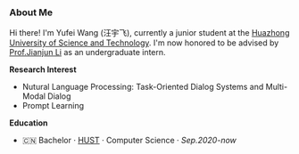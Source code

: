 ### About Me
Hi there! I'm Yufei Wang (汪宇飞), currently a junior student at the [Huazhong University of Science and Technology](https://hust.edu.cn/). I'm now honored to be advised by [Prof.Jianjun Li](http://faculty.hust.edu.cn/lijianjun1/zh_CN/index.htm) as an undergraduate intern.

**Research Interest**
- Nutural Language Processing: Task-Oriented Dialog Systems and Multi-Modal Dialog
- Prompt Learning

**Education**
- 🇨🇳 Bachelor · [HUST](https://hust.edu.cn/) · Computer Science · *Sep.2020-now*